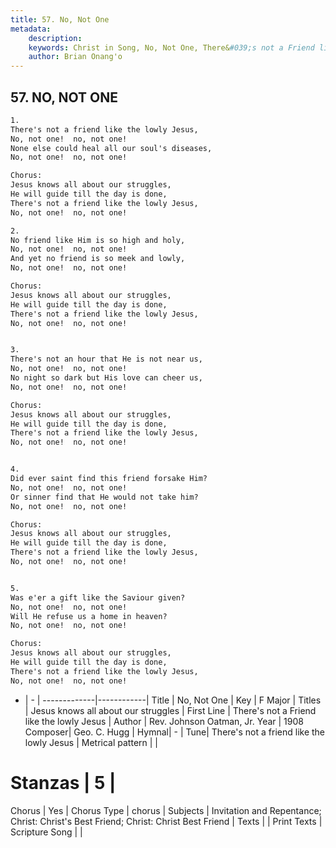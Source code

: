 ```yaml
---
title: 57. No, Not One
metadata:
    description: 
    keywords: Christ in Song, No, Not One, There&#039;s not a Friend like the lowly Jesus, Jesus knows all about our struggles
    author: Brian Onang'o
---
```



## 57. NO, NOT ONE

```txt
1.
There's not a friend like the lowly Jesus,
No, not one!  no, not one!
None else could heal all our soul's diseases,
No, not one!  no, not one!

Chorus:
Jesus knows all about our struggles,
He will guide till the day is done,
There's not a friend like the lowly Jesus,
No, not one!  no, not one!

2.
No friend like Him is so high and holy,
No, not one!  no, not one!
And yet no friend is so meek and lowly,
No, not one!  no, not one! 

Chorus:
Jesus knows all about our struggles,
He will guide till the day is done,
There's not a friend like the lowly Jesus,
No, not one!  no, not one!


3.
There's not an hour that He is not near us,
No, not one!  no, not one!
No night so dark but His love can cheer us,
No, not one!  no, not one! 

Chorus:
Jesus knows all about our struggles,
He will guide till the day is done,
There's not a friend like the lowly Jesus,
No, not one!  no, not one!


4.
Did ever saint find this friend forsake Him?
No, not one!  no, not one!
Or sinner find that He would not take him?
No, not one!  no, not one! 

Chorus:
Jesus knows all about our struggles,
He will guide till the day is done,
There's not a friend like the lowly Jesus,
No, not one!  no, not one!


5.
Was e'er a gift like the Saviour given?  
No, not one!  no, not one!
Will He refuse us a home in heaven?
No, not one!  no, not one! 

Chorus:
Jesus knows all about our struggles,
He will guide till the day is done,
There's not a friend like the lowly Jesus,
No, not one!  no, not one!

```

- |   -  |
-------------|------------|
Title | No, Not One |
Key | F Major |
Titles | Jesus knows all about our struggles |
First Line | There&#039;s not a Friend like the lowly Jesus |
Author | Rev. Johnson Oatman, Jr.
Year | 1908
Composer| Geo. C. Hugg |
Hymnal|  - |
Tune| There&#039;s not a friend like the lowly Jesus |
Metrical pattern | |
# Stanzas | 5 |
Chorus | Yes |
Chorus Type | chorus |
Subjects | Invitation and Repentance; Christ: Christ's Best Friend; Christ: Christ Best Friend |
Texts |  |
Print Texts | 
Scripture Song |  |
  
